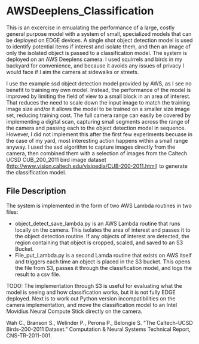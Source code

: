 # AWSDeeplens_Classification
This is an excercise in emualating the performance of a large, costly general purpose model with a system of small, specialized models that can be deployed on EDGE devices. 
A single shot object detection model is used to identify potential items if interest and isolate them, and then an image of only the isolated object is passed to a classification model.   The system is deployed on an AWS Deeplens camera.  I used squirrels and birds in my backyard for convenience, and because it avoids any issues of privacy I would face if I aim the camera at sidewalks or streets.

I use the example ssd object detection model provided by AWS, as I see no benefit to training my own model.  Instead, the performance of the model is improved by limiting the field of view to a small block in an area of interest.  That reduces the need to scale down the input image to match the training image size and/or it allows the model to be trained on a smaller size image set, reducing training cost.  The full camera range can easily be covered by implementing a digital scan, capturing small segments across the range of the camera and passing each to the object detection model in sequence.  However, I did not implement this after the first few experiments becuase in the case of my yard, most interesting action happens within a small range anyway. 
I used the ssd algorithm to capture images directly from the camera, then combined them with a selection of images from the Caltech UCSD CUB_200_2011 bird image dataset (http://www.vision.caltech.edu/visipedia/CUB-200-2011.html) to generate the classification model.

## File Description
The system is implemented in the form of two AWS Lambda routines in two files:
- object_detect_save_lambda.py is an AWS  Lambda routine that runs locally on the camera.  This isolates the area of interest and passes it to the object detection routine.  If any objects of interest are detected, the region containing that object is cropped, scaled, and saved to an S3 Bucket.
- File_put_Lambda.py is a second Lamda routine that exists on AWS itself and triggers each time an object is placed in the S3 bucket.  This opens the file from S3, passes it through the classification model, and logs the result to a csv file.

TODO:  The implementation through S3 is useful for evaluating what the model is seeing and how classification works, but it is not fully EDGE deployed.  Next is to work out Python version incompatibilities on the camera implementation, and move the classification model to an Intel Movidius Neural Compute Stick directly on the camera.

Wah C., Branson S., Welinder P., Perona P., Belongie S. “The Caltech-UCSD Birds-200-2011 Dataset.” Computation & Neural Systems Technical Report, CNS-TR-2011-001.
